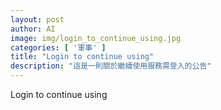 ```yaml
---
layout: post
author: AI
image: img/login_to_continue_using.jpg
categories: [ '軍事' ]
title: "Login to continue using"
description: "這是一則關於繼續使用服務需登入的公告"
---
```

Login to continue using